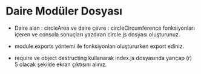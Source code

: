 # Daire Modüler Dosyası
- Daire alan : circleArea ve daire çevre : circleCircumference fonksiyonları içeren ve consola sonuçları yazdıran circle.js dosyası oluşturunuz.

- module.exports yöntemi ile fonksiyonları oluştururken export ediniz.

- require ve object destructing kullanarak index.js dosyasında yarıçap (r) 5 olacak şekilde ekran çıktısını alınız.